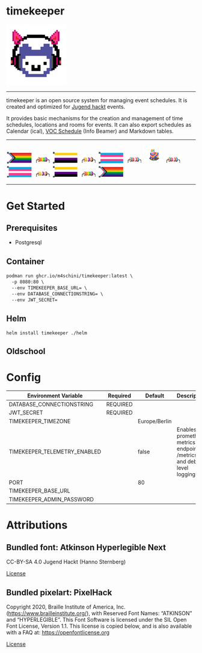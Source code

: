 # timekeeper

<img src="ports/www/static/timekeeper.png" width="161">

----

timekeeper is an open source system for managing event schedules. 
It is created and optimized for [Jugend hackt](https://jugendhackt.org/) events. 

It provides basic mechanisms for the creation and management of time schedules, locations and rooms for events.
It can also export schedules as Calendar (ical), [VOC Schedule](https://github.com/voc/schedule/blob/master/validator/json/schema.json) (Info Beamer) and Markdown tables.

----
<div>
<img src="ports/www/static/pixelhack/flag_pride.svg" width="69">
<img src="ports/www/static/pixelhack/resistor_pride.svg" width="45">
<img src="ports/www/static/pixelhack/flag_nonbinary.svg" width="69">
<img src="ports/www/static/pixelhack/resitor_nonbinary.svg" width="45">
<img src="ports/www/static/pixelhack/flag_trans.svg" width="69">
<img src="ports/www/static/pixelhack/resistor_trans.svg" width="45">
<img src="ports/www/static/pixelhack/reisealpaka.svg" width="50">
<img src="ports/www/static/pixelhack/resistor_trans.svg" width="45">
<img src="ports/www/static/pixelhack/flag_trans.svg" width="69">
<img src="ports/www/static/pixelhack/resitor_nonbinary.svg" width="45">
<img src="ports/www/static/pixelhack/flag_nonbinary.svg" width="69">
<img src="ports/www/static/pixelhack/resistor_pride.svg" width="45">
<img src="ports/www/static/pixelhack/flag_pride.svg" width="69">
</div>

----

# Get Started

## Prerequisites
- Postgresql

## Container
```shell
podman run ghcr.io/m4schini/timekeeper:latest \
  -p 8080:80 \
  --env TIMEKEEPER_BASE_URL= \
  --env DATABASE_CONNECTIONSTRING= \
  --env JWT_SECRET= 

```

## Helm
```shell
helm install timekeeper ./helm
```

## Oldschool

# Config

| Environment Variable         | Required | Default       | Description                                                             |
|------------------------------|----------|---------------|-------------------------------------------------------------------------|
| DATABASE_CONNECTIONSTRING    | REQUIRED |               |                                                                         |
| JWT_SECRET                   | REQUIRED |               |                                                                         |
| TIMEKEEPER_TIMEZONE          |          | Europe/Berlin |                                                                         |
| TIMEKEEPER_TELEMETRY_ENABLED |          | false         | Enables prometheus metrics endpoint at /metrics and debug level logging |
| PORT                         |          | 80            |                                                                         |
| TIMEKEEPER_BASE_URL          |          |               |                                                                         |
| TIMEKEEPER_ADMIN_PASSWORD    |          |               |                                                                         |

# Attributions
## Bundled font: Atkinson Hyperlegible Next
CC-BY-SA 4.0 Jugend Hackt (Hanno Sternberg)

[License](http://creativecommons.org/licenses/by-sa/4.0/)

## Bundled pixelart: PixelHack
Copyright 2020, Braille Institute of America, Inc. (https://www.brailleinstitute.org/), with Reserved Font Names: “ATKINSON” and “HYPERLEGIBLE”.
This Font Software is licensed under the SIL Open Font License, Version 1.1. This license is copied below, and is also available with a FAQ at: https://openfontlicense.org

[License](https://github.com/m4schini/timekeeper/blob/8a312ed579c1be3845f79f92294fee7c61a771cc/ports/www/static/font/Atkinson-Hyperlegible-SIL-OPEN-FONT-LICENSE-Version%201.1-v2%20ACC.pdf)